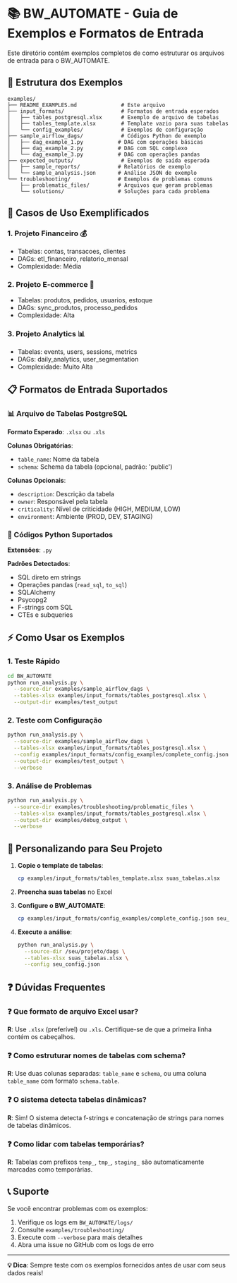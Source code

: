 # 📚 BW_AUTOMATE - Guia de Exemplos e Formatos de Entrada

Este diretório contém exemplos completos de como estruturar os arquivos de entrada para o BW_AUTOMATE.

## 📁 Estrutura dos Exemplos

```
examples/
├── README_EXAMPLES.md              # Este arquivo
├── input_formats/                  # Formatos de entrada esperados
│   ├── tables_postgresql.xlsx      # Exemplo de arquivo de tabelas
│   ├── tables_template.xlsx        # Template vazio para suas tabelas
│   └── config_examples/            # Exemplos de configuração
├── sample_airflow_dags/            # Códigos Python de exemplo
│   ├── dag_example_1.py           # DAG com operações básicas
│   ├── dag_example_2.py           # DAG com SQL complexo
│   └── dag_example_3.py           # DAG com operações pandas
├── expected_outputs/               # Exemplos de saída esperada
│   ├── sample_reports/            # Relatórios de exemplo
│   └── sample_analysis.json       # Análise JSON de exemplo
└── troubleshooting/               # Exemplos de problemas comuns
    ├── problematic_files/         # Arquivos que geram problemas
    └── solutions/                 # Soluções para cada problema
```

## 🎯 Casos de Uso Exemplificados

### 1. **Projeto Financeiro** 💰
- Tabelas: contas, transacoes, clientes
- DAGs: etl_financeiro, relatorio_mensal
- Complexidade: Média

### 2. **Projeto E-commerce** 🛒
- Tabelas: produtos, pedidos, usuarios, estoque
- DAGs: sync_produtos, processo_pedidos
- Complexidade: Alta

### 3. **Projeto Analytics** 📊
- Tabelas: events, users, sessions, metrics
- DAGs: daily_analytics, user_segmentation
- Complexidade: Muito Alta

## 📋 Formatos de Entrada Suportados

### 📊 Arquivo de Tabelas PostgreSQL

**Formato Esperado**: `.xlsx` ou `.xls`

**Colunas Obrigatórias**:
- `table_name`: Nome da tabela
- `schema`: Schema da tabela (opcional, padrão: 'public')

**Colunas Opcionais**:
- `description`: Descrição da tabela
- `owner`: Responsável pela tabela
- `criticality`: Nível de criticidade (HIGH, MEDIUM, LOW)
- `environment`: Ambiente (PROD, DEV, STAGING)

### 🐍 Códigos Python Suportados

**Extensões**: `.py`

**Padrões Detectados**:
- SQL direto em strings
- Operações pandas (`read_sql`, `to_sql`)
- SQLAlchemy
- Psycopg2
- F-strings com SQL
- CTEs e subqueries

## ⚡ Como Usar os Exemplos

### 1. **Teste Rápido**
```bash
cd BW_AUTOMATE
python run_analysis.py \
  --source-dir examples/sample_airflow_dags \
  --tables-xlsx examples/input_formats/tables_postgresql.xlsx \
  --output-dir examples/test_output
```

### 2. **Teste com Configuração**
```bash
python run_analysis.py \
  --source-dir examples/sample_airflow_dags \
  --tables-xlsx examples/input_formats/tables_postgresql.xlsx \
  --config examples/input_formats/config_examples/complete_config.json \
  --output-dir examples/test_output \
  --verbose
```

### 3. **Análise de Problemas**
```bash
python run_analysis.py \
  --source-dir examples/troubleshooting/problematic_files \
  --tables-xlsx examples/input_formats/tables_postgresql.xlsx \
  --output-dir examples/debug_output \
  --verbose
```

## 🔧 Personalizando para Seu Projeto

1. **Copie o template de tabelas**:
   ```bash
   cp examples/input_formats/tables_template.xlsx suas_tabelas.xlsx
   ```

2. **Preencha suas tabelas** no Excel

3. **Configure o BW_AUTOMATE**:
   ```bash
   cp examples/input_formats/config_examples/complete_config.json seu_config.json
   ```

4. **Execute a análise**:
   ```bash
   python run_analysis.py \
     --source-dir /seu/projeto/dags \
     --tables-xlsx suas_tabelas.xlsx \
     --config seu_config.json
   ```

## ❓ Dúvidas Frequentes

### ❓ Que formato de arquivo Excel usar?
**R**: Use `.xlsx` (preferível) ou `.xls`. Certifique-se de que a primeira linha contém os cabeçalhos.

### ❓ Como estruturar nomes de tabelas com schema?
**R**: Use duas colunas separadas: `table_name` e `schema`, ou uma coluna `table_name` com formato `schema.table`.

### ❓ O sistema detecta tabelas dinâmicas?
**R**: Sim! O sistema detecta f-strings e concatenação de strings para nomes de tabelas dinâmicos.

### ❓ Como lidar com tabelas temporárias?
**R**: Tabelas com prefixos `temp_`, `tmp_`, `staging_` são automaticamente marcadas como temporárias.

## 📞 Suporte

Se você encontrar problemas com os exemplos:

1. Verifique os logs em `BW_AUTOMATE/logs/`
2. Consulte `examples/troubleshooting/`
3. Execute com `--verbose` para mais detalhes
4. Abra uma issue no GitHub com os logs de erro

---

**💡 Dica**: Sempre teste com os exemplos fornecidos antes de usar com seus dados reais!